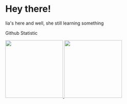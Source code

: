 # Hey there!
lia's here and well, she still learning something

Github Statistic
<p align="left">
<a href="https://github.com/liaprdn">
  <img height="180em" src="https://github-readme-stats-eight-theta.vercel.app/api?username=liaprdn&show_icons=true&theme=algolia&include_all_commits=true&count_private=true"/>
  <img height="180em" src="https://github-readme-stats-eight-theta.vercel.app/api/top-langs/?username=liaprdn&layout=compact&theme=algolia"/>
</a>
</p>

